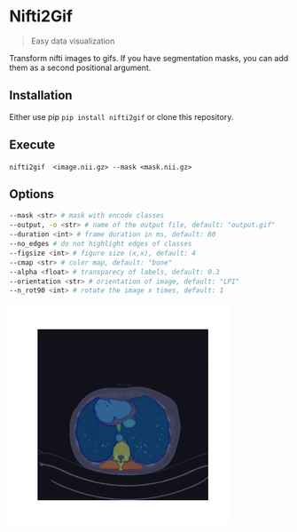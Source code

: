 # Nifti2Gif
> Easy data visualization

Transform nifti images to gifs. If you have segmentation masks, you can add them as a second positional argument.

## Installation
Either use pip `pip install nifti2gif` or clone this repository.

## Execute
`nifti2gif  <image.nii.gz> --mask <mask.nii.gz>`

## Options
```bash
--mask <str> # mask with encode classes
--output, -o <str> # name of the output file, default: "output.gif"
--duration <int> # frame duration in ms, default: 80
--no_edges # do not highlight edges of classes
--figsize <int> # figure size (x,x), default: 4
--cmap <str> # color map, default: "bone"
--alpha <float> # transparecy of labels, default: 0.3
--orientation <str> # orientation of image, default: "LPI"
--n_rot90 <int> # rotate the image x times, default: 1
```

![Sample Image](images/example.gif)
